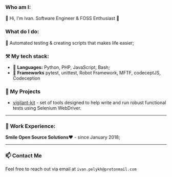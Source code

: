 <!--
**ivpel/ivpel** is a ✨ _special_ ✨ repository because its `README.md` (this file) appears on your GitHub profile.

Here are some ideas to get you started:

- 🔭 I’m currently working on ...
- 🌱 I’m currently learning ...
- 👯 I’m looking to collaborate on ...
- 🤔 I’m looking for help with ...
- 💬 Ask me about ...
- 📫 How to reach me: ...
- 😄 Pronouns: ...
- ⚡ Fun fact: ...
-->


### Who am I:
👋 Hi, I'm Ivan. Software Engineer & FOSS Enthusiast 🐃

### What do I do:
🤖 Automated testing & creating scripts that makes life easier;

### ⚒️ My tech stack:

- 🐍 **Languages:** Python, PHP, JavaScript, Bash;
- 🧩 **Frameworks** pytest, unittest, Robot Framework, MFTF, codeceptJS, Codeception 

### 📝 My Projects
- [vigilant-kit](https://github.com/ivpel/vigilant-kit) - set of tools designed to help write and run robust functional tests using Selenium WebDriver. 

---

### 💼 **Work Experience:**

**Smile Open Source Solutions❤️**  -  since January 2018;


---

### 📫 **Contact Me**
Feel free to reach out via email at `ivan.pelykh@protonmail.com`

